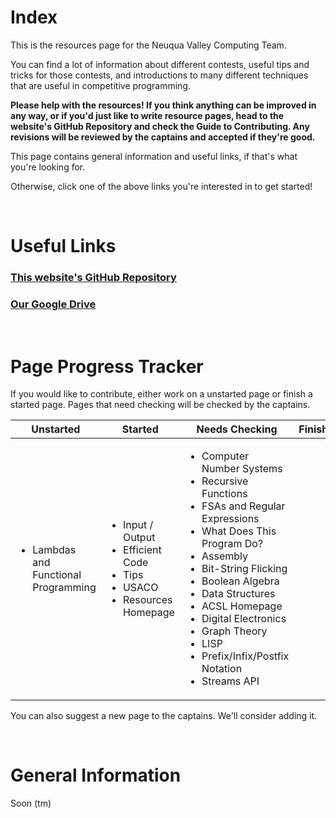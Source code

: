 # Index

This is the resources page for the Neuqua Valley Computing Team.

You can find a lot of information about different contests, useful tips and tricks for those contests, and introductions
to many different techniques that are useful in competitive programming.

**Please help with the resources! If you think anything can be improved in any way, or if you'd just like to write resource pages, head to the
website's GitHub Repository and check the Guide to Contributing. Any revisions will be reviewed by the captains
and accepted if they're good.**

This page contains general information and useful links, if that's what you're looking for.

Otherwise, click one of the above links you're interested in to get started!

<br>

# Useful Links
### [This website's GitHub Repository](https://github.com/NVComputing/nvcomputingsite)
### [Our Google Drive](https://drive.google.com/drive/u/7/folders/1-9GMKiUQ73BadhtPJca8GAPqXCEi0lAl)

<br>

# Page Progress Tracker

If you would like to contribute, either work on a unstarted page or finish a started page. Pages that need checking will be
checked by the captains.

| Unstarted | Started | Needs Checking | Finished |
| --- | --- | --- | --- |
| <ul><li>Lambdas and Functional Programming</li></ul> | <ul><li>Input / Output</li><li>Efficient Code</li><li>Tips</li><li>USACO</li><li>Resources Homepage</li></ul> | <ul><li>Computer Number Systems</li><li>Recursive Functions</li><li>FSAs and Regular Expressions</li><li>What Does This Program Do?</li><li>Assembly</li><li>Bit-String Flicking</li><li>Boolean Algebra</li><li>Data Structures</li><li>ACSL Homepage</li><li>Digital Electronics</li><li>Graph Theory</li><li>LISP</li><li>Prefix/Infix/Postfix Notation</li><li>Streams API</li></ul> | <ul></ul> |

You can also suggest a new page to the captains. We'll consider adding it.

<br>

# General Information

Soon (tm)
